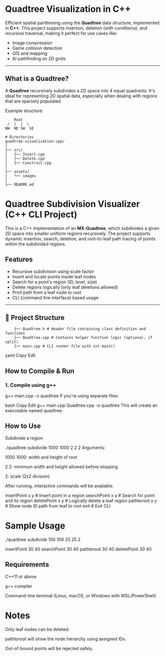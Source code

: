 #  Quadtree Visualization in C++

Efficient spatial partitioning using the **Quadtree** data structure, implemented in **C++**. This project supports insertion, deletion (with conditions), and recursive traversal, making it perfect for use cases like:

-  Image compression
-  Game collision detection
-  GIS and mapping
-  AI pathfinding on 2D grids

---

##  What is a Quadtree?

A **Quadtree** recursively subdivides a 2D space into 4 equal quadrants. It's ideal for representing 2D spatial data, especially when dealing with regions that are sparsely populated.

Example structure: 

        Root
     /  |  |  \
    NW  NE SW  SE

    # Directories
    quadtree-visualization-cpp/
    │
    ├── src/
    │   ├── Insert.cpp
    │   ├── Delete.cpp
    │   ├── Construct.cpp
    │
    ├── assets/
    │   └── images
    │
    ├── README.md
# Quadtree Subdivision Visualizer (C++ CLI Project)

This is a C++ implementation of an **MX-Quadtree**, which subdivides a given 2D space into smaller uniform regions recursively. The project supports dynamic insertion, search, deletion, and root-to-leaf path tracing of points within the subdivided regions.

##  Features

- Recursive subdivision using scale factor
- Insert and locate points inside leaf nodes
- Search for a point's region (ID, level, size)
- Delete regions logically (only leaf deletions allowed)
- Print path from a leaf node to root
- CLI (command line interface) based usage

---

## 📁 Project Structure

        ├── Quadtree.h # Header file containing class definition and functions
        ├── Quadtree.cpp # Contains helper function logic (optional, if split)
        ├── main.cpp # CLI runner file with int main()

yaml
Copy
Edit


##  How to Compile & Run

### 1. **Compile using g++**

g++ main.cpp -o quadtree
If you're using separate files:

bash
Copy
Edit
g++ main.cpp Quadtree.cpp -o quadtree
This will create an executable named quadtree.

## How to Use
Subdivide a region

./quadtree subdivide 1000 1000 2 2 2
Arguments:

1000 1000: width and height of root

2 2: minimum width and height allowed before stopping

2: scale (2x2 division)

After running, interactive commands will be available:

insertPoint x y       # Insert point in a region
searchPoint x y       # Search for point and its region
deletePoint x y       # Logically delete a leaf region
pathtoroot x y        # Show node ID path from leaf to root
exit                  # Exit CLI
# Sample Usage

./quadtree subdivide 100 100 25 25 2



insertPoint 30 40
searchPoint 30 40
pathtoroot 30 40
deletePoint 30 40
##  Requirements
C++11 or above

g++ compiler

Command-line terminal (Linux, macOS, or Windows with WSL/PowerShell)

# Notes
Only leaf nodes can be deleted.

pathtoroot will show the node hierarchy using assigned IDs.

Out-of-bound points will be rejected safely.





